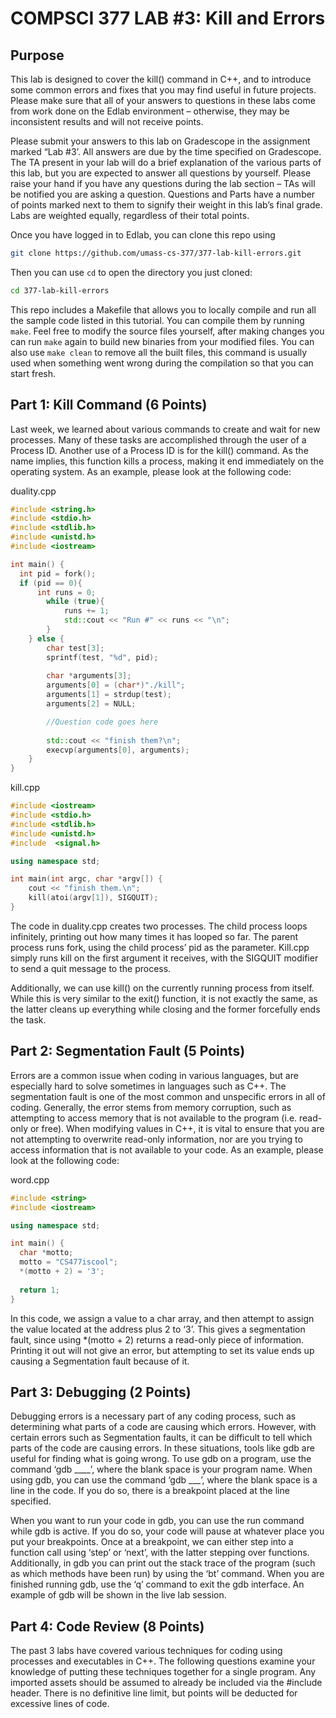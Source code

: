 # COMPSCI 377 LAB #3: Kill and Errors

## Purpose

This lab is designed to cover the kill() command in C++, and to introduce some common errors and fixes that you may find useful in future projects. Please make sure that all of your answers to questions in these labs come from work done on the Edlab environment – otherwise, they may be inconsistent results and will not receive points.

Please submit your answers to this lab on Gradescope in the assignment marked “Lab #3’. All answers are due by the time specified on Gradescope. The TA present in your lab will do a brief explanation of the various parts of this lab, but you are expected to answer all questions by yourself. Please raise your hand if you have any questions during the lab section – TAs will be notified you are asking a question. Questions and Parts have a number of points marked next to them to signify their weight in this lab’s final grade. Labs are weighted equally, regardless of their total points.

Once you have logged in to Edlab, you can clone this repo using

```bash
git clone https://github.com/umass-cs-377/377-lab-kill-errors.git
```

Then you can use `cd` to open the directory you just cloned:

```bash
cd 377-lab-kill-errors
```

This repo includes a Makefile that allows you to locally compile and run all the sample code listed in this tutorial. You can compile them by running `make`. Feel free to modify the source files yourself, after making changes you can run `make` again to build new binaries from your modified files. You can also use `make clean` to remove all the built files, this command is usually used when something went wrong during the compilation so that you can start fresh.

## Part 1: Kill Command (6 Points)

Last week, we learned about various commands to create and wait for new processes. Many of these tasks are accomplished through the user of a Process ID. Another use of a Process ID is for the kill() command. As the name implies, this function kills a process, making it end immediately on the operating system. As an example, please look at the following code:

duality.cpp
```c++
#include <string.h>
#include <stdio.h>
#include <stdlib.h>
#include <unistd.h>
#include <iostream>

int main() {
  int pid = fork();
  if (pid == 0){
	  int runs = 0;
		while (true){
			runs += 1;
			std::cout << "Run #" << runs << "\n";
		}
	} else {
		char test[3];
		sprintf(test, "%d", pid);
	
		char *arguments[3];
		arguments[0] = (char*)"./kill";
		arguments[1] = strdup(test);
		arguments[2] = NULL;

		//Question code goes here
	
		std::cout << "finish them?\n";
		execvp(arguments[0], arguments);
	}
}
```

kill.cpp
```c++
#include <iostream>
#include <stdio.h>
#include <stdlib.h>
#include <unistd.h>
#include  <signal.h>

using namespace std;

int main(int argc, char *argv[]) {
	cout << "finish them.\n";
	kill(atoi(argv[1]), SIGQUIT);	
}
```

The code in duality.cpp creates two processes. The child process loops infinitely, printing out how many times it has looped so far. The parent process runs fork, using the child process’ pid as the parameter. Kill.cpp simply runs kill on the first argument it receives, with the SIGQUIT modifier to send a quit message to the process.

Additionally, we can use kill() on the currently running process from itself. While this is very similar to the exit() function, it is not exactly the same, as the latter cleans up everything while closing and the former forcefully ends the task.

## Part 2: Segmentation Fault (5 Points)

Errors are a common issue when coding in various languages, but are especially hard to solve sometimes in languages such as C++. The segmentation fault is one of the most common and unspecific errors in all of coding. Generally, the error stems from memory corruption, such as attempting to access memory that is not available to the program (i.e. read-only or free). When modifying values in C++, it is vital to ensure that you are not attempting to overwrite read-only information, nor are you trying to access information that is not available to your code. As an example, please look at the following code:

word.cpp
```c++
#include <string>
#include <iostream>

using namespace std;

int main() {
  char *motto; 
  motto = "CS477iscool";     
  *(motto + 2) = '3';
  
  return 1;
}
```

In this code, we assign a value to a char array, and then attempt to assign the value located at the address plus 2 to ‘3’. This gives a segmentation fault, since using \*(motto + 2) returns a read-only piece of information. Printing it out will not give an error, but attempting to set its value ends up causing a Segmentation fault because of it.

## Part 3: Debugging (2 Points)

Debugging errors is a necessary part of any coding process, such as determining what parts of a code are causing which errors. However, with certain errors such as Segmentation faults, it can be difficult to tell which parts of the code are causing errors. In these situations, tools like gdb are useful for finding what is going wrong. To use gdb on a program, use the command ‘gdb \_\_\_\_’, where the blank space is your program name. When using gdb, you can use the command ‘gdb \_\_\_’, where the blank space is a line in the code. If you do so, there is a breakpoint placed at the line specified.

When you want to run your code in gdb, you can use the run command while gdb is active. If you do so, your code will pause at whatever place you put your breakpoints. Once at a breakpoint, we can either step into a function call using ‘step’ or ‘next’, with the latter stepping over functions. Additionally, in gdb you can print out the stack trace of the program (such as which methods have been run) by using the ‘bt’ command. When you are finished running gdb, use the ‘q’ command to exit the gdb interface. An example of gdb will be shown in the live lab session.

## Part 4: Code Review (8 Points)

The past 3 labs have covered various techniques for coding using processes and executables in C++. The following questions examine your knowledge of putting these techniques together for a single program. Any imported assets should be assumed to already be included via the #include header. There is no definitive line limit, but points will be deducted for excessive lines of code.
